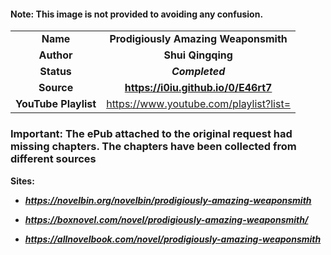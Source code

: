<meta charset="UTF-8">

<meta name="viewport" content="width=device-width, initial-scale=1.0">


#### Note: This image is not provided to avoiding any confusion.

| | |
| :---: | :---: |
| **Name** | **Prodigiously Amazing Weaponsmith** |
| **Author** | **Shui Qingqing** |
| **Status** | ***Completed*** |
| **Source** | **https://i0iu.github.io/0/E46rt7** |
| **YouTube Playlist** | https://www.youtube.com/playlist?list= |


### Important: The ePub attached to the original request had missing chapters. The chapters have been collected from different sources

**Sites:**

- ***https://novelbin.org/novelbin/prodigiously-amazing-weaponsmith***

- ***https://boxnovel.com/novel/prodigiously-amazing-weaponsmith/***

- ***https://allnovelbook.com/novel/prodigiously-amazing-weaponsmith***

